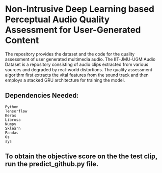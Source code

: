 # Non-Intrusive Deep Learning based Perceptual Audio Quality Assessment for User-Generated Content

The repository provides the dataset and the code for the quality assessment of user generated multimedia audio.
The IIT-JMU-UGM Audio Dataset is a repository consisting of audio clips extracted from various sources and degraded by real-world distortions.
The quality assessment algorithm first extracts the vital features from the sound track and then employs a stacked GRU architecture for training the model.

## Dependencies Needed:

    Python
    Tensorflow
    Keras
    Librosa
    Numpy
    Sklearn
    Pandas
    Os
    sys
    
  ## To obtain the objective score on the the test clip, run the predict_github.py file.




